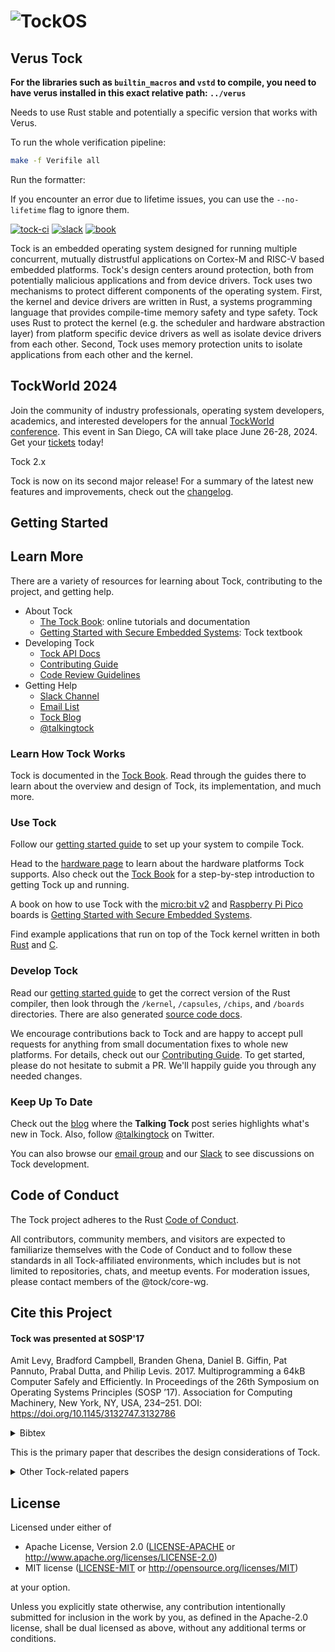 # ![TockOS](http://www.tockos.org/assets/img/tock.svg "TockOS Logo")

## Verus Tock

**For the libraries such as `builtin_macros` and `vstd` to compile,
you need to have verus installed in this exact relative path:
`../verus`**

Needs to use Rust stable and potentially a specific version that works with Verus.

To run the whole verification pipeline:

```bash
make -f Verifile all
```

Run the formatter:

If you encounter an error due to lifetime issues, you can use the `--no-lifetime` flag to ignore them.

[![tock-ci](https://github.com/tock/tock/workflows/tock-ci/badge.svg)][tock-ci]
[![slack](https://img.shields.io/badge/slack-tockos-informational)][slack]
[![book](https://img.shields.io/badge/book-Tock_Book-green)][tock-book]

Tock is an embedded operating system designed for running multiple concurrent,
mutually distrustful applications on Cortex-M and RISC-V based embedded
platforms. Tock's design centers around protection, both from potentially
malicious applications and from device drivers. Tock uses two mechanisms to
protect different components of the operating system. First, the kernel and
device drivers are written in Rust, a systems programming language that provides
compile-time memory safety and type safety. Tock uses Rust to protect the kernel
(e.g. the scheduler and hardware abstraction layer) from platform specific
device drivers as well as isolate device drivers from each other. Second, Tock
uses memory protection units to isolate applications from each other and the
kernel.

[tock-ci]: https://github.com/tock/tock/actions?query=branch%3Amaster+workflow%3Atock-ci

TockWorld 2024
---------------

Join the community of industry professionals, operating system developers,
academics, and interested developers for the annual [TockWorld
conference][TockWorld7]. This event in San Diego, CA will take place June 26-28,
2024. Get your [tickets][TockWorld7] today!

[TockWorld7]: https://world.tockos.org/

Tock 2.x

Tock is now on its second major release! For a summary of the latest new
features and improvements, check out the [changelog](CHANGELOG.md).

Getting Started
---------------

Learn More
----------

There are a variety of resources for learning about Tock, contributing to the
project, and getting help.

- About Tock
  - [The Tock Book][tock-book]: online tutorials and documentation
  - [Getting Started with Secure Embedded Systems][book-systems]: Tock textbook
- Developing Tock
  - [Tock API Docs][tockapidoc]
  - [Contributing Guide](.github/CONTRIBUTING.md)
  - [Code Review Guidelines](doc/CodeReview.md)
- Getting Help
  - [Slack Channel][slack]
  - [Email List](https://lists.tockos.org)
  - [Tock Blog](https://www.tockos.org/blog/)
  - [@talkingtock](https://twitter.com/talkingtock)

### Learn How Tock Works

Tock is documented in the [Tock Book][tock-book]. Read through the guides there
to learn about the overview and design of Tock, its implementation, and much
more.

### Use Tock

Follow our [getting started guide](doc/Getting_Started.md) to set up your system
to compile Tock.

Head to the [hardware page](https://www.tockos.org/hardware/) to learn about the
hardware platforms Tock supports. Also check out the [Tock
Book](https://book.tockos.org) for a step-by-step introduction to getting Tock
up and running.

A book on how to use Tock with the [micro:bit v2](boards/microbit_v2) and
[Raspberry Pi Pico](boards/raspberry_pi_pico) boards is [Getting Started with
Secure Embedded
Systems](https://link.springer.com/book/10.1007/978-1-4842-7789-8).

Find example applications that run on top of the Tock kernel written in both
[Rust](https://github.com/tock/libtock-rs) and
[C](https://github.com/tock/libtock-c).

### Develop Tock

Read our [getting started guide](doc/Getting_Started.md) to get the correct
version of the Rust compiler, then look through the `/kernel`, `/capsules`,
`/chips`, and `/boards` directories. There are also generated [source code
docs](https://docs.tockos.org).

We encourage contributions back to Tock and are happy to accept pull requests
for anything from small documentation fixes to whole new platforms. For details,
check out our [Contributing Guide](.github/CONTRIBUTING.md). To get started,
please do not hesitate to submit a PR. We'll happily guide you through any
needed changes.

### Keep Up To Date

Check out the [blog](https://www.tockos.org/blog/) where the **Talking Tock**
post series highlights what's new in Tock. Also, follow
[@talkingtock](https://twitter.com/talkingtock) on Twitter.

You can also browse our [email
group](https://groups.google.com/forum/#!forum/tock-dev) and our [Slack][slack]
to see discussions on Tock development.

[slack]: https://join.slack.com/t/tockos/shared_invite/enQtNDE5ODQyNDU4NTE1LWVjNTgzMTMwYzA1NDI1MjExZjljMjFmOTMxMGIwOGJlMjk0ZTI4YzY0NTYzNWM0ZmJmZGFjYmY5MTJiMDBlOTk

[tock-book]: https://book.tockos.org

[book-systems]: https://link.springer.com/book/10.1007/978-1-4842-7789-8

[tockapidoc]: https://docs.tockos.org

Code of Conduct
---------------

The Tock project adheres to the Rust [Code of Conduct][coc].

All contributors, community members, and visitors are expected to familiarize
themselves with the Code of Conduct and to follow these standards in all
Tock-affiliated environments, which includes but is not limited to repositories,
chats, and meetup events. For moderation issues, please contact members of the
@tock/core-wg.

[coc]: https://www.rust-lang.org/conduct.html

Cite this Project
-----------------

<h4>Tock was presented at SOSP'17</h4>

Amit Levy, Bradford Campbell, Branden Ghena, Daniel B. Giffin, Pat Pannuto, Prabal Dutta, and Philip Levis. 2017. Multiprogramming a 64kB Computer Safely and Efficiently. In Proceedings of the 26th Symposium on Operating Systems Principles (SOSP ’17). Association for Computing Machinery, New York, NY, USA, 234–251. DOI: <https://doi.org/10.1145/3132747.3132786>

<p>
<details>
<summary>Bibtex</summary>
<pre>
@inproceedings{levy17multiprogramming,
      title = {Multiprogramming a 64kB Computer Safely and Efficiently},
      booktitle = {Proceedings of the 26th Symposium on Operating Systems Principles},
      series = {SOSP'17},
      year = {2017},
      month = {10},
      isbn = {978-1-4503-5085-3},
      location = {Shanghai, China},
      pages = {234--251},
      numpages = {18},
      url = {http://doi.acm.org/10.1145/3132747.3132786},
      doi = {10.1145/3132747.3132786},
      acmid = {3132786},
      publisher = {ACM},
      address = {New York, NY, USA},
      conference-url = {https://www.sigops.org/sosp/sosp17/},
      author = {Levy, Amit and Campbell, Bradford and Ghena, Branden and Giffin, Daniel B. and Pannuto, Pat and Dutta, Prabal and Levis, Philip},
}
</pre>
</details>
</p>

<p>This is the primary paper that describes the design considerations of Tock.</p>

<details>
  <summary>Other Tock-related papers</summary>

  <p>There are two shorter papers that look at potential limitations of the Rust language for embedded software development. The earlier PLOS paper lays out challenges and the later APSys paper lays out potential solutions. Some persons describing work on programming languages and type theory may benefit from these references, but generally, most work should cite the SOSP paper above.</p>
  <h4><a href="http://doi.acm.org/10.1145/3124680.3124717">APSys: The Case for Writing a Kernel in Rust</a></h4>
<pre>
@inproceedings{levy17rustkernel,
 title = {The Case for Writing a Kernel in Rust},
 booktitle = {Proceedings of the 8th Asia-Pacific Workshop on Systems},
 series = {APSys '17},
 year = {2017},
 month = {9},
 isbn = {978-1-4503-5197-3},
 location = {Mumbai, India},
 pages = {1:1--1:7},
 articleno = {1},
 numpages = {7},
 url = {http://doi.acm.org/10.1145/3124680.3124717},
 doi = {10.1145/3124680.3124717},
 acmid = {3124717},
 publisher = {ACM},
 address = {New York, NY, USA},
 conference-url = {https://www.cse.iitb.ac.in/~apsys2017/},
 author = {Levy, Amit and Campbell, Bradford and Ghena, Branden and Pannuto, Pat and Dutta, Prabal and Levis, Philip},
}</pre>

  <h4><a href="http://dx.doi.org/10.1145/2818302.2818306">PLOS: Ownership is Theft: Experiences Building an Embedded OS in Rust</a></h4>
<pre>
@inproceedings{levy15ownership,
 title = {Ownership is Theft: Experiences Building an Embedded {OS} in {R}ust},
 booktitle = {Proceedings of the 8th Workshop on Programming Languages and Operating Systems},
 series = {PLOS 2015},
 year = {2015},
 month = {10},
 isbn = {978-1-4503-3942-1},
 doi = {10.1145/2818302.2818306},
 url = {http://dx.doi.org/10.1145/2818302.2818306},
 location = {Monterey, CA},
 publisher = {ACM},
 address = {New York, NY, USA},
 conference-url = {http://plosworkshop.org/2015/},
 author = {Levy, Amit and Andersen, Michael P and Campbell, Bradford and Culler, David and Dutta, Prabal and Ghena, Branden and Levis, Philip and Pannuto, Pat},
}</pre>
  <p>There is also a paper on the Tock security model. The threat model documentation in the docs/ folder is the source of truth for the current Tock threat model, but this paper represents a snapshot of the reasoning behind the Tock threat model and details how it compares to those in similar embedded OSes.</p>
  <h4><a href="https://dx.doi.org/10.1145/3517208.3523752">EuroSec: Tiered Trust for useful embedded systems security</a></h4>
<pre>
@inproceedings{10.1145/3517208.3523752,
 author = {Ayers, Hudson and Dutta, Prabal and Levis, Philip and Levy, Amit and Pannuto, Pat and Van Why, Johnathan and Watson, Jean-Luc},
 title = {Tiered Trust for Useful Embedded Systems Security},
 year = {2022},
 isbn = {9781450392556},
 publisher = {Association for Computing Machinery},
 address = {New York, NY, USA},
 url = {https://doi.org/10.1145/3517208.3523752},
 doi = {10.1145/3517208.3523752},
 booktitle = {Proceedings of the 15th European Workshop on Systems Security},
 pages = {15–21},
 numpages = {7},
 keywords = {security, embedded systems, operating systems, IoT},
 location = {Rennes, France},
 series = {EuroSec '22}
}</pre>
</details>

License
-------

Licensed under either of

- Apache License, Version 2.0 ([LICENSE-APACHE](LICENSE-APACHE) or
  <http://www.apache.org/licenses/LICENSE-2.0>)
- MIT license ([LICENSE-MIT](LICENSE-MIT) or
  <http://opensource.org/licenses/MIT>)

at your option.

Unless you explicitly state otherwise, any contribution intentionally submitted
for inclusion in the work by you, as defined in the Apache-2.0 license, shall
be dual licensed as above, without any additional terms or conditions.
